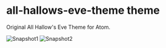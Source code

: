# all-hallows-eve-theme theme

Original All Hallow's Eve Theme for Atom.


![Snapshot1](https://f.cloud.github.com/assets/69169/2289498/4c3cb0ec-a009-11e3-8dbd-077ee11741e5.gif)
![Snapshot2](https://f.cloud.github.com/assets/69169/2289498/4c3cb0ec-a009-11e3-8dbd-077ee11741e5.gif)

